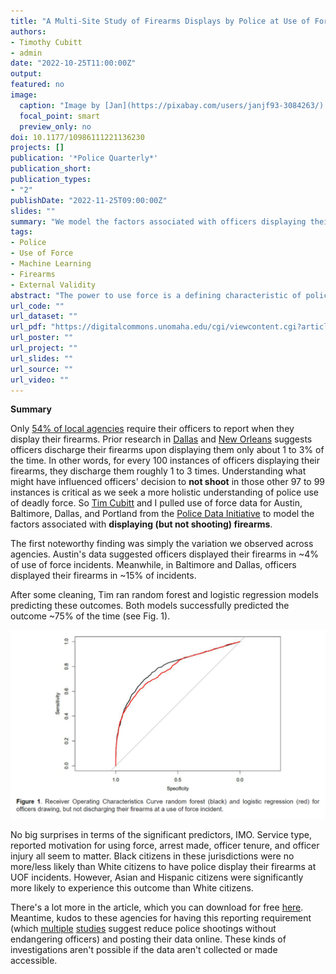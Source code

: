 ```yaml
---
title: "A Multi-Site Study of Firearms Displays by Police at Use of Force Incidents"
authors:
- Timothy Cubitt
- admin
date: "2022-10-25T11:00:00Z"
output: 
featured: no
image:
  caption: "Image by [Jan](https://pixabay.com/users/janjf93-3084263/) on [Pixabay](https://pixabay.com/vectors/weapon-handgun-run-mouth-1613997/)"
  focal_point: smart
  preview_only: no
doi: 10.1177/10986111221136230
projects: []
publication: '*Police Quarterly*'
publication_short: 
publication_types: 
- "2"
publishDate: "2022-11-25T09:00:00Z"
slides: ""
summary: "We model the factors associated with officers displaying their firearms in 4 agencies."
tags:
- Police
- Use of Force
- Machine Learning
- Firearms
- External Validity
abstract: "The power to use force is a defining characteristic of policing, one that is accompanied by a responsibility to exercise these powers in the circumstances deemed necessary. This study analyzes data from four policing agencies to predict the likelihood of an officer drawing and pointing their firearm at a use of force incident. Findings suggest that situational factors were important in influencing whether an officer may draw and point their firearm. However, a priming effect, in which officers were more likely to draw their firearms when dispatched to an incident, may also be present. The rate that officers drew and pointed their firearms varied between jurisdictions, as did the nature of the incidents. Caution should be exercised in generalizing the results of single-site studies on police use of force, or introducing research into policy beyond the jurisdiction in which it was performed."
url_code: ""
url_dataset: ""
url_pdf: "https://digitalcommons.unomaha.edu/cgi/viewcontent.cgi?article=1147&context=criminaljusticefacpub"
url_poster: ""
url_project: ""
url_slides: ""
url_source: ""
url_video: ""
---
```


**Summary**

Only [54% of local agencies](https://bjs.ojp.gov/content/pub/pdf/lpdpp16.pdf) require their officers to report when they display their firearms. Prior research in [Dallas](https://doi.org/10.1177/1525107118759900) and [New Orleans](https://doi.org/10.1016/j.jcrimjus.2020.101775) suggests officers discharge their firearms upon displaying them only about 1 to 3% of the time. In other words, for every 100 instances of officers displaying their firearms, they discharge them roughly 1 to 3 times. Understanding what might have influenced officers' decision to **not shoot** in those other 97 to 99 instances is critical as we seek a more holistic understanding of police use of deadly force. So [Tim Cubitt](https://www.utas.edu.au/profiles/staff/tiles/tim-cubitt) and I pulled use of force data for Austin, Baltimore, Dallas, and Portland from the [Police Data Initiative](https://www.policedatainitiative.org/datasets/) to model the factors associated with **displaying (but not shooting) firearms**. 

The first noteworthy finding was simply the variation we observed across agencies. Austin's data suggested officers displayed their firearms in ~4% of use of force incidents. Meanwhile, in Baltimore and Dallas, officers displayed their firearms in ~15% of incidents. 

After some cleaning, Tim ran random forest and logistic regression models predicting these outcomes. Both models successfully predicted the outcome ~75% of the time (see Fig. 1).

![fig1](fig1.png)

No big surprises in terms of the significant predictors, IMO. Service type, reported motivation for using force, arrest made, officer tenure, and officer injury all seem to matter. Black citizens in these jurisdictions were no more/less likely than White citizens to have police display their firearms at UOF incidents. However, Asian and Hispanic citizens were significantly more likely to experience this outcome than White citizens.

There's a lot more in the article, which you can download for free [here](https://digitalcommons.unomaha.edu/cgi/viewcontent.cgi?article=1147&context=criminaljusticefacpub). Meantime, kudos to these agencies for having this reporting requirement (which [multiple](https://doi.org/10.1111/puar.12738) [studies](http://dx.doi.org/10.1136/injuryprev-2020-043932) suggest reduce police shootings without endangering officers) and posting their data online. These kinds of investigations aren't possible if the data aren't collected or made accessible. 
